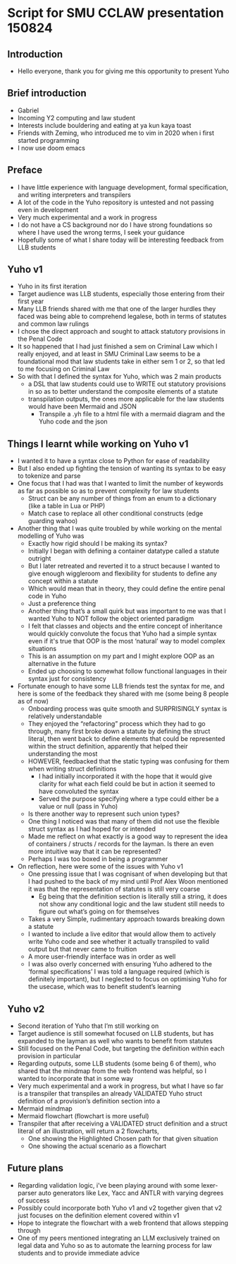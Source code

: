 # Script for SMU CCLAW presentation 150824

## Introduction 
* Hello everyone, thank you for giving me this opportunity to present Yuho

## Brief introduction
* Gabriel
* Incoming Y2 computing and law student 
* Interests include bouldering and eating at ya kun kaya toast
* Friends with Zeming, who introduced me to vim in 2020 when i first started programming
* I now use doom emacs

## Preface
* I have little experience with language development, formal specification, and writing interpreters and transpilers
* A lot of the code in the Yuho repository is untested and not passing even in development
* Very much experimental and a work in progress
* I do not have a CS background nor do I have strong foundations so where I have used the wrong terms, I seek your guidance 
* Hopefully some of what I share today will be interesting feedback from LLB students

## Yuho v1 
* Yuho in its first iteration
* Target audience was LLB students, especially those entering from their first year 
* Many LLB friends shared with me that one of the larger hurdles they faced was being able to comprehend legalese, both in terms of statutes and common law rulings
* I chose the direct approach and sought to attack statutory provisions in the Penal Code
* It so happened that I had just finished a sem on Criminal Law which I really enjoyed, and at least in SMU Criminal Law seems to be a foundational mod that law students take in either sem 1 or 2, so that led to me focusing on Criminal Law
* So with that I defined the syntax for Yuho, which was 2 main products 
    * a DSL that law students could use to WRITE out statutory provisions in so as to better understand the composite elements of a statute 
    * transpilation outputs, the ones more applicable for the law students would have been Mermaid and JSON
        * Transpile a .yh file to a html file with a mermaid diagram and the Yuho code and the json

## Things I learnt while working on Yuho v1
* I wanted it to have a syntax close to Python for ease of readability
* But I also ended up fighting the tension of wanting its syntax to be easy to tokenize and parse
* One focus that I had was that I wanted to limit the number of keywords as far as possible so as to prevent complexity for law students
    * Struct can be any number of things from an enum to a dictionary (like a table in Lua or PHP)
    * Match case to replace all other conditional constructs (edge guarding wahoo)
* Another thing that I was quite troubled by while working on the mental modelling of Yuho was 
    * Exactly how rigid should I be making its syntax?
    * Initially I began with defining a container datatype called a statute outright
    * But I later retreated and reverted it to a struct because I wanted to give enough wiggleroom and flexibility for students to define any concept within a statute
    * Which would mean that in theory, they could define the entire penal code in Yuho
    * Just a preference thing
    * Another thing that’s a small quirk but was important to me was that I wanted Yuho to NOT follow the object oriented paradigm
    * I felt that classes and objects and the entire concept of inheritance would quickly convolute the focus that Yuho had a simple syntax even if it's true that OOP is the most ‘natural’ way to model complex situations
    * This is an assumption on my part and I might explore OOP as an alternative in the future 
    * Ended up choosing to somewhat follow functional languages in their syntax just for consistency 
* Fortunate enough to have some LLB friends test the syntax for me, and here is some of the feedback they shared with me (some being 8 people as of now)
    * Onboarding process was quite smooth and SURPRISINGLY syntax is relatively understandable 
    * They enjoyed the “refactoring” process which they had to go through, many first broke down a statute by defining the struct literal, then went back to define elements that could be represented within the struct definition, apparently that helped their understanding the most
    * HOWEVER, feedbacked that the static typing was confusing for them when writing struct definitions 
        * I had initially incorporated it with the hope that it would give clarity for what each field could be but in action it seemed to have convoluted the syntax
        * Served the purpose specifying where a type could either be a value or null (pass in Yuho)
    * Is there another way to represent such union types?
    * One thing I noticed was that many of them did not use the flexible struct syntax as I had hoped for or intended
    * Made me reflect on what exactly is a good way to represent the idea of containers / structs / records for the layman. Is there an even more intuitive way that it can be represented? 
    * Perhaps I was too boxed in being a programmer 
* On reflection, here were some of the issues with Yuho v1
    * One pressing issue that I was cognisant of when developing but that I had pushed to the back of my mind until Prof Alex Woon mentioned it was that the representation of statutes is still very coarse
        * Eg being that the definition section is literally still a string, it does not show any conditional logic and the law student still needs to figure out what’s going on for themselves
    * Takes a very Simple, rudimentary approach towards breaking down a statute
    * I wanted to include a live editor that would allow them to actively write Yuho code and see whether it actually transpiled to valid output but that never came to fruition
    * A more user-friendly interface was in order as well
    * I was also overly concerned with ensuring Yuho adhered to the ‘formal specifications’ I was told a language required (which is definitely important), but I neglected to focus on optimising Yuho for the usecase, which was to benefit student’s learning

## Yuho v2 
* Second iteration of Yuho that I’m still working on 
* Target audience is still somewhat focused on LLB students, but has expanded to the layman as well who wants to benefit from statutes
* Still focused on the Penal Code, but targeting the definition within each provision in particular 
* Regarding outputs, some LLB students (some being 6 of them), who shared that the mindmap from the web frontend was helpful, so I wanted to incorporate that in some way
* Very much experimental and a work in progress, but what I have so far is a transpiler that transpiles an already VALIDATED Yuho struct definition of a provision’s definition section into a
* Mermaid mindmap
* Mermaid flowchart (flowchart is more useful)
* Transpiler that after receiving a VALIDATED struct definition and a struct literal of an illustration, will return a 2 flowcharts, 
    * One showing the Highlighted Chosen path for that given situation
    * One showing the actual scenario as a flowchart

## Future plans
* Regarding validation logic, i've been playing around with some lexer-parser auto generators like Lex, Yacc and ANTLR with varying degrees of success 
* Possibly could incorporate both Yuho v1 and v2 together given that v2 just focuses on the definition element covered within v1 
* Hope to integrate the flowchart with a web frontend that allows stepping through
* One of my peers mentioned integrating an LLM exclusively trained on legal data and Yuho so as to automate the learning process for law students and to provide immediate advice
